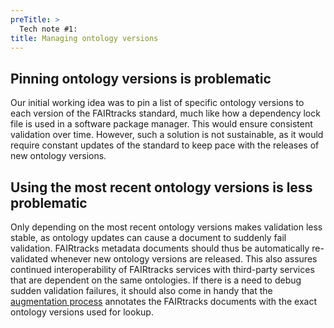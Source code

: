 ```yaml
---
preTitle: >
  Tech note #1:
title: Managing ontology versions
---
```


## Pinning ontology versions is problematic

Our initial working idea was to pin a list of specific ontology versions to each version of the
FAIRtracks standard, much like how a dependency lock file is used in a software package manager.
This would ensure consistent validation over time. However, such a solution is not sustainable, as
it would require constant updates of the standard to keep pace with the releases of new ontology
versions.

## Using the most recent ontology versions is less problematic

Only depending on the most recent ontology versions makes validation less stable, as ontology
updates can cause a document to suddenly fail validation. FAIRtracks metadata documents should thus
be automatically re-validated whenever new ontology versions are released. This also assures
continued interoperability of FAIRtracks services with third-party services that are dependent on
the same ontologies. If there is a need to debug sudden validation failures, it should also come in
handy that the [augmentation process](#fair-05-augmentation) annotates the FAIRtracks documents with
the exact ontology versions used for lookup.

